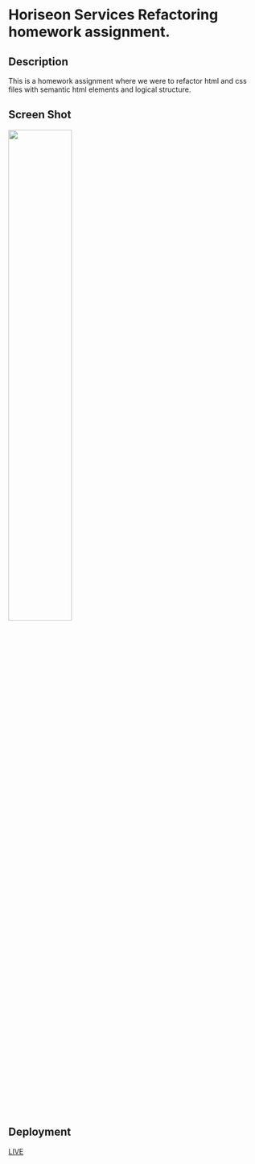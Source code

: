 # Horiseon Services Refactoring homework assignment.

## Description 
This is a homework assignment where we were to refactor html and css files with semantic html elements and logical structure.

## Screen Shot
<img src="https://github.com/aod1411/01homework/blob/main/Assets/images/Horiseon%20screen%20shot.PNG" width="50%" />

## Deployment
[LIVE](https://aod1411.github.io/01homework/)
